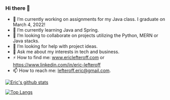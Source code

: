 ### Hi there 👋

- 🔭 I’m currently working on assignments for my Java class.  I graduate on March 4, 2022!
- 🌱 I’m currently learning Java and Spring.
- 👯 I’m looking to collaborate on projects utilizing the Python, MERN or Java stacks.
- 🤔 I’m looking for help with project ideas.
- 💬 Ask me about my interests in tech and business.
- ⚡ How to find me: www.ericlefteroff.com or https://www.linkedin.com/in/eric-lefteroff
- 📫 How to reach me: lefteroff.eric@gmail.com.
 
[![Eric's github stats](https://github-readme-stats.vercel.app/api?username=elefteroff&count_private=true&show_icons=true&theme=radical&hide_rank=false)](https://github.com/elefteroff/github-readme-stats)

[![Top Langs](https://github-readme-stats.vercel.app/api/top-langs/?username=elefteroff)](https://github.com/elefteroff/github-readme-stats)
